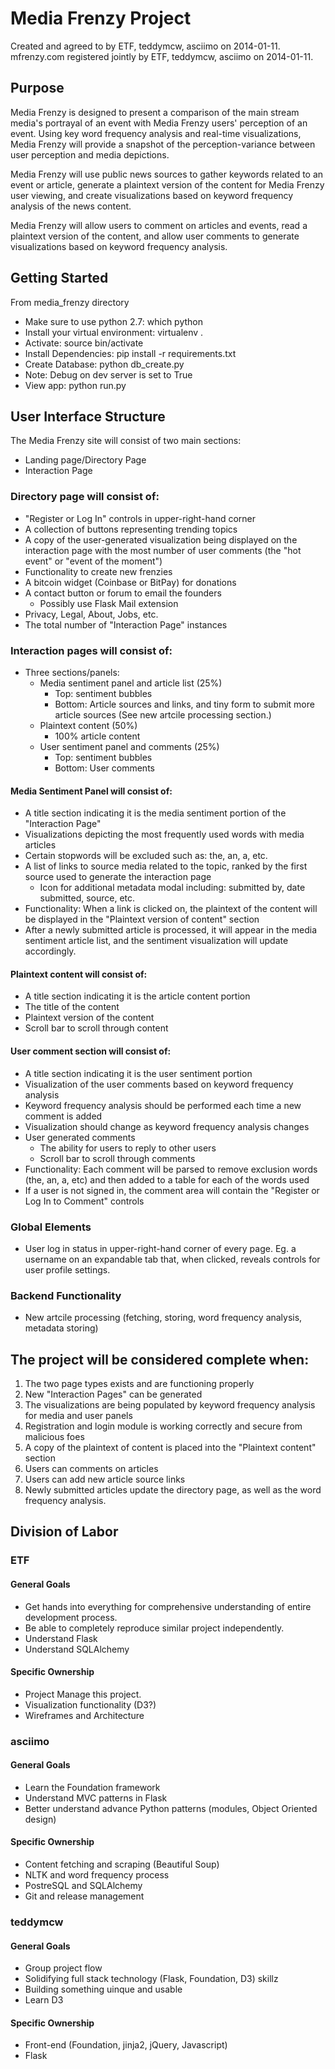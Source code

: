 Media Frenzy Project
===
Created and agreed to by ETF, teddymcw, asciimo on 2014-01-11.
mfrenzy.com registered jointly by ETF, teddymcw, asciimo on 2014-01-11.

Purpose
---
Media Frenzy is designed to present a comparison of the main stream media's portrayal of an event with Media Frenzy users' perception of an event. Using key word frequency analysis and real-time visualizations, Media Frenzy will provide a snapshot of the perception-variance between user perception and media depictions. 

Media Frenzy will use public news sources to gather keywords related to an event or article, generate a plaintext version of the content for Media Frenzy user viewing, and create visualizations based on keyword frequency analysis of the news content.

Media Frenzy will allow users to comment on articles and events, read a plaintext version of the content, and allow user comments to generate visualizations based on keyword frequency analysis.

Getting Started
---
From media_frenzy directory
- Make sure to use python 2.7: which python
- Install your virtual environment: virtualenv .   
- Activate: source bin/activate
- Install Dependencies: pip install -r requirements.txt
- Create Database: python db_create.py
- Note: Debug on dev server is set to True
- View app: python run.py 

User Interface Structure
---
The Media Frenzy site will consist of two main sections:
 - Landing page/Directory Page
 - Interaction Page

### Directory page will consist of:
 - "Register or Log In" controls in upper-right-hand corner 
 - A collection of buttons representing trending topics
 - A copy of the user-generated visualization being displayed on the interaction page with the most number of user comments (the "hot event" or "event of the moment")
 - Functionality to create new frenzies
 - A bitcoin widget (Coinbase or BitPay) for donations
 - A contact button or forum to email the founders
   - Possibly use Flask Mail extension
 - Privacy, Legal, About, Jobs, etc.
 - The total number of "Interaction Page" instances

### Interaction pages will consist of:
 - Three sections/panels:
   - Media sentiment panel and article list (25%)
     - Top: sentiment bubbles
     - Bottom: Article sources and links, and tiny form to submit more article sources (See new artcile processing section.)
   - Plaintext content (50%)
     - 100% article content
   - User sentiment panel and comments  (25%)
     - Top: sentiment bubbles
     - Bottom: User comments

#### Media Sentiment Panel will consist of:
 - A title section indicating it is the media sentiment portion of the "Interaction Page"
 - Visualizations depicting the most frequently used words with media articles
 - Certain stopwords will be excluded such as: the, an, a, etc.
 - A list of links to source media related to the topic, ranked by the first source used to generate the interaction page
    - Icon for additional metadata modal including: submitted by, date submitted, source, etc.
 - Functionality: When a link is clicked on, the plaintext of the content will be displayed in the "Plaintext version of content" section
 - After a newly submitted article is processed, it will appear in the media sentiment article list, and the sentiment visualization will update accordingly.

#### Plaintext content will consist of:
 - A title section indicating it is the article content portion
 - The title of the content
 - Plaintext version of the content
 - Scroll bar to scroll through content

#### User comment section will consist of:
 - A title section indicating it is the user sentiment portion
 - Visualization of the user comments based on keyword frequency analysis
 - Keyword frequency analysis should be performed each time a new comment is added
 - Visualization should change as keyword frequency analysis changes
 - User generated comments
   - The ability for users to reply to other users
   - Scroll bar to scroll through comments
 - Functionality: Each comment will be parsed to remove exclusion words (the, an, a, etc) and then added to a table for each of the words used
 - If a user is not signed in, the comment area will contain the "Register or Log In to Comment" controls

### Global Elements
 - User log in status in upper-right-hand  corner of every page.  Eg. a username on an expandable tab that, when clicked, reveals controls for user profile settings.

### Backend Functionality
 - New artcile processing (fetching, storing, word frequency analysis, metadata storing)

The project will be considered complete when:
---
1. The two page types exists and are functioning properly
1. New "Interaction Pages" can be generated
1. The visualizations are being populated by keyword frequency analysis for media and user panels
1. Registration and login module is working correctly and secure from malicious foes
1. A copy of the plaintext of content is placed into the "Plaintext content" section
1. Users can comments on articles
1. Users can add new article source links
1. Newly submitted articles update the directory page, as well as the word frequency analysis.

Division of Labor
---
### ETF
#### General Goals
 - Get hands into everything for comprehensive understanding of entire development process.
 - Be able to completely reproduce similar project independently.
 - Understand Flask
 - Understand SQLAlchemy

#### Specific Ownership
 - Project Manage this project.
 - Visualization functionality (D3?)
 - Wireframes and Architecture

### asciimo
#### General Goals
 - Learn the Foundation framework
 - Understand MVC patterns in Flask
 - Better understand advance Python patterns (modules, Object Oriented design)

#### Specific Ownership
 - Content fetching and scraping (Beautiful Soup)
 - NLTK and word frequency process
 - PostreSQL and SQLAlchemy 
 - Git and release management

### teddymcw
#### General Goals
 - Group project flow
 - Solidifying full stack technology (Flask, Foundation, D3) skillz
 - Building something uinque and usable
 - Learn D3

#### Specific Ownership
 - Front-end (Foundation, jinja2, jQuery, Javascript)
 - Flask 

